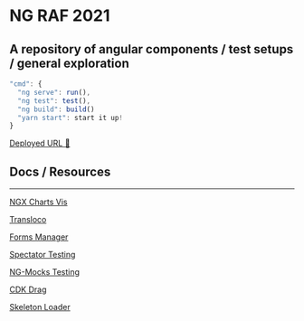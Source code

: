 # NG RAF 2021

## A repository of angular components / test setups / general exploration

```js
"cmd": {
  "ng serve": run(),
  "ng test": test(),
  "ng build": build()
  "yarn start": start it up!
}
```

[Deployed URL 🚀](http://ng-raf-2021.surge.sh/)

## Docs / Resources

---

[NGX Charts Vis](https://swimlane.github.io/ngx-charts/)

[Transloco](https://ngneat.github.io/transloco/)

[Forms Manager](https://github.com/ngneat/forms-manager)

[Spectator Testing](https://github.com/ngneat/spectator)

[NG-Mocks Testing](https://www.npmjs.com/package/ng-mocks)

[CDK Drag](https://material.angular.io/cdk/drag-drop/overview)

[Skeleton Loader](https://www.npmjs.com/package/ngx-skeleton-loader)
